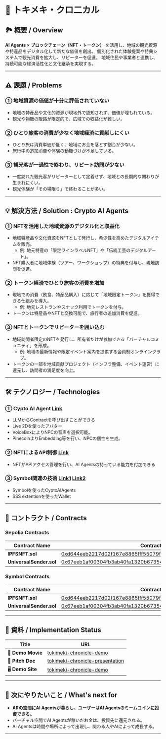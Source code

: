 # 🌟 トキメキ・クロ二カル

## 🏞️ 概要 / Overview
**AI Agents × ブロックチェーン（NFT・トークン）** を活用し、地域の観光資源や特産品をデジタル化して新たな価値を創出。
個別化された体験提案や特典システムで観光消費を拡大し、リピーターを促進。
地域住民や事業者と連携し、持続可能な経済活性化と文化継承を実現する。

---

## ⚠️ 課題 / Problems

### ①  地域資源の価値が十分に評価されていない
- 地域の特産品や文化的資源が現地外で認知されず、価値が埋もれている。
- 観光や物販の販路が限定的で、広域での収益化が難しい。

### ②  ひとり旅客の消費が少なく地域経済に貢献しにくい
- ひとり旅は消費単価が低く、地域にお金を落とす割合が少ない。
- 旅行中の追加消費や体験の動機づけが不足している。

### ③  観光客が一過性で終わり、リピート訪問が少ない
- 一度訪れた観光客がリピーターとして定着せず、地域との長期的な関わりが生まれにくい。
- 観光体験が「その場限り」で終わることが多い。

---

## 💡 解決方法 / Solution : Crypto AI Agents

### ①  NFTを活用した地域資源のデジタル化と収益化
- 地域特産品や文化資源をNFTとして発行し、希少性を高めたデジタルアイテムを販売。
  - 例: 地元特産の「限定ワインラベルNFT」や「伝統工芸のデジタルアート」。
- NFT購入者に地域体験（ツアー、ワークショップ）の特典を付与し、現地訪問を促進。

### ②  トークン経済でひとり旅客の消費を増加
- 現地での消費（飲食、特産品購入）に応じて「地域限定トークン」を獲得できる仕組みを導入。
  - 例: 地元レストランやスナック利用でトークンを付与。
- トークンは特産品やNFTと交換可能で、旅行者の追加消費を促進。

### ③  NFTとトークンでリピーターを囲い込む
- 地域訪問者限定のNFTを発行し、所有者だけが参加できる「バーチャルコミュニティ」を形成。
  - 例: 地域の最新情報や限定イベント案内を提供する会員制オンラインクラブ。
- トークンの一部を地域貢献プロジェクト（インフラ整備、イベント運営）に還元し、訪問者の満足度を向上。

---

## 🛠️ テクノロジー / Technologies

### ①  Cypto AI Agent  [Link](https://github.com/Jun0908/tokimekiChronicle/blob/main/backend/contract-server/server.js)
- LLMからContractを呼び出すことができる 
- Live 2Dを使ったアバター
- VoiceBoxによりNPCの音声を選択可能。
- PinecoinよりEmbedding等を行い、NPCの個性を生成。

### ②  NFTによるAPI制御  [Link](https://github.com/Jun0908/tokimekiChronicle/blob/main/frontend/app/api/auth/route.ts)
- NFTがAPIアクセス管理を行い、AI Agentsの持っている能力を付加できる 

### ③  Symbol関連の技術   [Link1](https://github.com/Jun0908/tokimekiChronicle/blob/main/backend/contract-server/symbol-server.js)  [Link2](https://github.com/Jun0908/tokimekiChronicle/tree/main/frontend/symbol)
- Symbolを使ったCyptoAIAgents 
- SSS extentionを使ったWallet  

---

## 📜 コントラクト / Contracts

###  **Sepolia Contracts**
| Contract Name | Contract Address |
|--------------|----------------------------------------------------------------|
| **IPFSNFT.sol** | [0xd644eeb2217d02f167e8865fff55079fc140e971](https://sepolia.etherscan.io/address/0xd644eeb2217d02f167e8865fff55079fc140e971) |
| **UniversalSender.sol** | [0x67eeb1af00304fb3ab40fa1320b67354ce4d5492011c0cc642887a866b504e8e](https://testnet.bkcscan.com/tx/0x67eeb1af00304fb3ab40fa1320b67354ce4d5492011c0cc642887a866b504e8e) |

###  **Symbol Contracts**
| Contract Name | Contract Address |
|--------------|----------------------------------------------------------------|
| **IPFSNFT.sol** | [0xd644eeb2217d02f167e8865fff55079fc140e971](https://sepolia.etherscan.io/address/0xd644eeb2217d02f167e8865fff55079fc140e971) |
| **UniversalSender.sol** | [0x67eeb1af00304fb3ab40fa1320b67354ce4d5492011c0cc642887a866b504e8e](https://testnet.bkcscan.com/tx/0x67eeb1af00304fb3ab40fa1320b67354ce4d5492011c0cc642887a866b504e8e) |

---

## 📂 資料 / Implementation Status

| Title | URL |
|------|---------------------------------------------------------------------------------|
| 🎥 **Demo Movie** | [tokimeki-chronicle-demo](https://youtu.be/agQj5_Lpucc) |
| 📜 **Pitch Doc** | [tokimeki-chronicle-presentation](https://www.canva.com/design/DAGchHryAAA/sK3Zmk4uzxb20zobgVyPXw/edit) |
| 🖥️ **Demo Site** | [tokimeki-chronicle-demo](https://tokimeki-frontend.vercel.app/) |

---

## 🚀 次にやりたいこと / What's next for

- **ARの空間にAI Agentsが暮らし、ユーザーはAI Agentsのミームコインに投資できる。**
- バーチャル空間でAI Agentsが稼いだお金は、投資先に還元される。
- AI Agentsは時間や場所によって出現し、関わる人やAIによって成長する。

---



